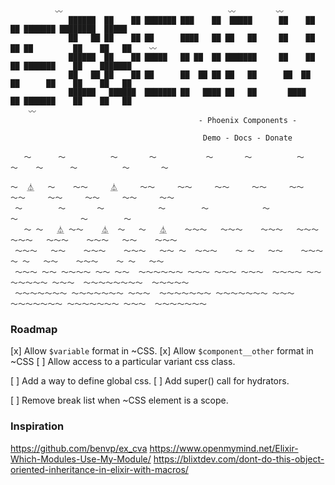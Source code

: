 ```


          〰                                     〰         〰
             ██████  ██    ██ ███████ ███    ██  █████      ██    ██ ██ ███████ ████████  █████
             ██   ██ ██    ██ ██      ████   ██ ██   ██     ██    ██ ██ ██         ██    ██   ██    〰
             ██████  ██    ██ █████   ██ ██  ██ ███████     ██    ██ ██ ███████    ██    ███████
             ██   ██ ██    ██ ██      ██  ██ ██ ██   ██      ██  ██  ██      ██    ██    ██   ██
             ██████   ██████  ███████ ██   ████ ██   ██       ████   ██ ███████    ██    ██   ██
    〰
                                          - Phoenix Components -

                                           Demo - Docs - Donate

   〜      〜          〜       〜           〜       〜          〜       〜    〜      〜          〜       〜

〜  ⏅   〜    〜〜     ⏅     〜〜     〜〜     〜〜     〜〜     〜〜     〜〜     〜〜     〜〜     〜〜     〜〜
 〜        〜       〜            〜        〜            〜           〜              〜        〜
   〜 〜   ⏅ 〜〜    ⏅  〜   〜   ⏅    〜〜〜   〜〜〜    〜〜〜   〜〜〜    〜〜〜   〜〜〜    〜〜〜   〜〜    〜〜〜
 〜〜〜   〜〜    〜〜〜    〜〜〜   〜〜 〜  〜〜〜    〜 〜   〜〜    〜〜〜    〜 〜   〜〜    〜〜〜    〜 〜   〜〜
 〜〜〜 〜〜 〜〜〜〜 〜〜 〜〜  〜〜〜〜〜〜 〜〜〜 〜〜〜 〜〜〜  〜〜〜〜 〜〜 〜〜〜〜〜 〜〜〜  〜〜〜〜〜〜〜〜  〜〜〜〜〜
 〜〜〜〜〜〜〜 〜〜〜〜〜〜〜 〜〜〜  〜〜〜〜〜〜〜 〜〜〜〜〜〜〜 〜〜〜  〜〜〜〜〜〜〜 〜〜〜〜〜〜〜 〜〜〜  〜〜〜〜〜〜〜
```

### Roadmap

[x] Allow `$variable` format in ~CSS.
[x] Allow `$component__other` format in ~CSS
[ ] Allow access to a particular variant css class.

[ ] Add a way to define global css.
[ ] Add super() call for hydrators.

[ ] Remove break list when ~CSS element is a scope.

### Inspiration

https://github.com/benvp/ex_cva
https://www.openmymind.net/Elixir-Which-Modules-Use-My-Module/
https://blixtdev.com/dont-do-this-object-oriented-inheritance-in-elixir-with-macros/
